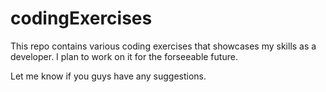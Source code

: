 # codingExercises
This repo contains various coding exercises that showcases my skills as a developer. I plan to work on it for the forseeable future.

Let me know if you guys have any suggestions.
